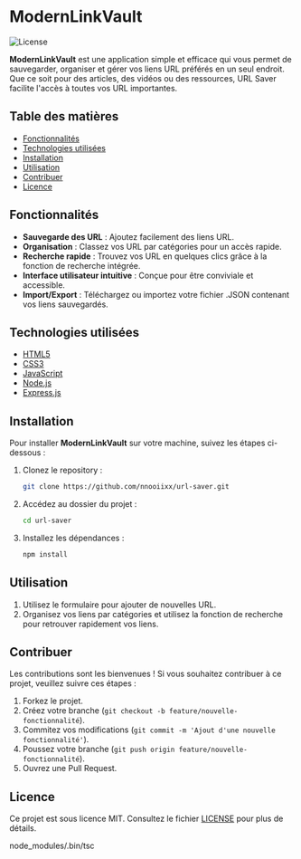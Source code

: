 
# ModernLinkVault 

![License](https://img.shields.io/badge/license-MIT-blue.svg)

**ModernLinkVault** est une application simple et efficace qui vous permet de sauvegarder, organiser et gérer vos liens URL préférés en un seul endroit. Que ce soit pour des articles, des vidéos ou des ressources, URL Saver facilite l'accès à toutes vos URL importantes.

## Table des matières

- [Fonctionnalités](#fonctionnalités)
- [Technologies utilisées](#technologies-utilisées)
- [Installation](#installation)
- [Utilisation](#utilisation)
- [Contribuer](#contribuer)
- [Licence](#licence)

## Fonctionnalités

- **Sauvegarde des URL** : Ajoutez facilement des liens URL.
- **Organisation** : Classez vos URL par catégories pour un accès rapide.
- **Recherche rapide** : Trouvez vos URL en quelques clics grâce à la fonction de recherche intégrée.
- **Interface utilisateur intuitive** : Conçue pour être conviviale et accessible.
- **Import/Export** : Téléchargez ou importez votre fichier .JSON contenant vos liens sauvegardés.

## Technologies utilisées

- [HTML5](https://html.spec.whatwg.org/)
- [CSS3](https://www.w3.org/Style/CSS/Overview.en.html)
- [JavaScript](https://www.javascript.com/)
- [Node.js](https://nodejs.org/)
- [Express.js](https://expressjs.com/)

## Installation

Pour installer **ModernLinkVault** sur votre machine, suivez les étapes ci-dessous :

1. Clonez le repository :
   ```bash
   git clone https://github.com/nnooiixx/url-saver.git
   ```
   
2. Accédez au dossier du projet :
   ```bash
   cd url-saver
   ```

3. Installez les dépendances :
   ```bash
   npm install
   ```


## Utilisation

1. Utilisez le formulaire pour ajouter de nouvelles URL.
2. Organisez vos liens par catégories et utilisez la fonction de recherche pour retrouver rapidement vos liens.

## Contribuer

Les contributions sont les bienvenues ! Si vous souhaitez contribuer à ce projet, veuillez suivre ces étapes :

1. Forkez le projet.
2. Créez votre branche (`git checkout -b feature/nouvelle-fonctionnalité`).
3. Commitez vos modifications (`git commit -m 'Ajout d'une nouvelle fonctionnalité'`).
4. Poussez votre branche (`git push origin feature/nouvelle-fonctionnalité`).
5. Ouvrez une Pull Request.

## Licence

Ce projet est sous licence MIT. Consultez le fichier [LICENSE](LICENSE) pour plus de détails.


node_modules/.bin/tsc
